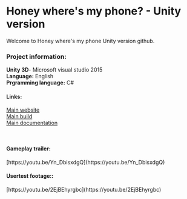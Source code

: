 # Honey where's my phone? - Unity version

Welcome to Honey where's my phone Unity version github.

<h3>Project information:</h3> 
<b>Unity 3D</b>- Microsoft visual studio 2015 <br>
<b>Language:</b> English <br>
<b>Prgramming language:</b> C#<br>


<h4>Links:</h4>

[Main website](http://www.justinbieshaar,com/honey-wheres-my-phone/index.html)<br>
[Main build](http://www.justinbieshaar,com/honey-wheres-my-phone/build-csharp/index.html) <br>
[Main documentation](http://justinbieshaar.com/honey-wheres-my-phone/html-csharp/index.html) <br>

<br>
<h4>Gameplay trailer:</h4>
[https://youtu.be/Yn_DbisxdgQ](https://youtu.be/Yn_DbisxdgQ) <br>
<h4>Usertest footage::</h4>
[https://youtu.be/2EjBEhyrgbc](https://youtu.be/2EjBEhyrgbc) <br>


